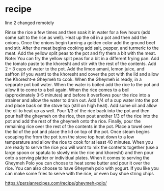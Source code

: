 # recipe
line 2 changed remotely


Rinse the rice a few times and then soak it in water for a few hours (add some salt to the rice as well). Heat up the oil in a pot and then add the onions. Once the onions begin turning a golden color add the ground beef and stir. After the meat begins cooking add salt, pepper, and turmeric to the meat. Add the yellow split peas to the pot and fry them a bit with the meat. Note: You can fry the yellow split peas for a bit in a different frying pan. Add the tomato paste to the khoresht and stir with the rest of the contents. Add 2 – 3 cups of water to the pot. Add the limoo amani, lemon juice, and saffron (if you want) to the khoresht and cover the pot with the lid and allow the Khoresht-e Gheymeh to cook. When the Gheymeh is ready, in a separate pot boil water. When the water is boiled add the rice to the pot and allow it to come to a boil again. When the rice comes to a boil (approximately 3-5 minutes) and before it overflows pour the rice into a strainer and allow the water to drain out. Add 1/4 of a cup water into the pot and place back on the stove top (still on high heat). Add some oil and allow the oil to heat up as well. Pour 1/3 of the rice back into the pot and then pour half the gheymeh on the rice, then pout another 1/3 of the rice into the pot and add the rest of the gheymeh onto the rice. Finally, pour the remaining rice over the rest of the contents in the pot. Place a towel over the lid of the pot and place the lid on top of the pot. Once steam begins escaping the from the pot turn the stove top heat down to a low temperature and allow the rice to cook for at least 40 minutes. When you are ready to serve the rice you will want to mix the contents together (use a large spoon or spatula to slowly mix the rice and khoresht) and then pour onto a serving platter or individual plates. When it comes to serving the Gheymeh Polo you can choose to heat some butter and pour it over the rice. You can also choose to have Gheymeh polo with yogurt. If you like you can make some fries to serve with the rice, or even buy shoe string chips

https://persianrecipes.com/recipe/gheymeh-polo/


